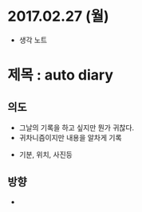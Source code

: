 # 2017.02.27 (월)
* 생각 노트

# 제목 : auto diary
## 의도
* 그날의 기록을 하고 싶지만 뭔가 귀찮다.
* 귀차니즘이지만 내용을 알차게 기록
- 기분, 위치, 사진등

## 방향
*
